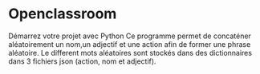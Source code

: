 # Openclassroom
Démarrez votre projet avec Python
Ce programme permet de concaténer aléatoirement un nom,un adjectif et une action afin de former une phrase aléatoire.
Le different mots aléatoires sont stockés dans des dictionnaires dans 3 fichiers json (action, nom et adjectif).
